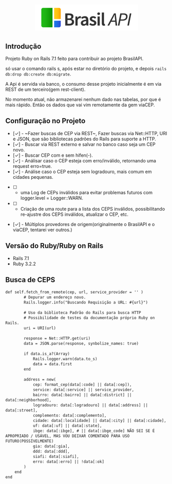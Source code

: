 <div align="center">
<h1><img src="https://raw.githubusercontent.com/BrasilAPI/BrasilAPI/main/public/brasilapi-logo-small.png" /></h1>

</div>

## Introdução

Projeto Ruby on Rails 7.1 feito para contribuir ao projeto BrasilAPI.

só usar o comando rails s, após estar no diretório do projeto, e depois `rails db:drop db:create db:migrate`.

A Api é servida via banco, o consumo desse projeto inicialmente é em via REST de um terceiro(gem rest-client).

No momento atual, não armazenarei nenhum dado nas tabelas, por que é mais rápido.
Então os dados que vai vim remotamente da gem viaCEP.

## Configuração no Projeto

- [✓] - ~Fazer buscas de CEP via REST~, Fazer buscas via Net::HTTP, URI e JSON, que são bibliotecas padrões do Rails para suporte a HTTP.
- [✓] - Buscar via REST externo e salvar no banco caso seja um CEP novo.
- [✓] - Buscar CEP com e sem hífen(-).
- [✓] - Análisar caso o CEP esteja com erro/inválido, retornando uma request erro=true.
- [✓] - Análise caso o CEP esteja sem logradouro, mais comum em cidades pequenas.
- [ ] - uma Log de CEPs inválidos para evitar problemas futuros com logger.level = Logger::WARN.
- [ ] - Criação de uma route para a lista dos CEPS inválidos, possibilitando re-ajustre dos CEPS inválidos, atualizar o CEP, etc.
- [✓] - Múltiplos provedores de origem(originalmente o BrasilAPI e o viaCEP, tentarei ver outros.)

## Versão do Ruby/Ruby on Rails

- Rails 7.1
- Ruby 3.2.2

## Busca de CEPS

```
def self.fetch_from_remote(cep, url, service_provider = '' )
        # Depurar um endereço novo.
        Rails.logger.info("Buscando Requisição a URL: #{url}")

        # Uso da biblioteca Padrão do Rails para busca HTTP
        # Possibilidade de testes da documentação próprio Ruby on Rails.
        uri = URI(url)

        response = Net::HTTP.get(uri)
        data = JSON.parse(response, synbolize_names: true)

        if data.is_a?(Array)
            Rails.logger.warn(data.to_s)
            data = data.first
        end

        address = new(
            cep: format_cep(data[:code] || data[:cep]),
            service: data[:service] || service_provider,
            bairro: data[:bairro] || data[:district] || data[:neighborhood],
            logradouro: data[:logradouro] || data[:address] || data[:street],
            complemento: data[:complemento],
            cidade: data[:localidade] || data[:city] || data[:cidade],
            uf: data[:uf] || data[:state],
            ibge: data[:ibge], # || data[:ibge_code] NÃO SEI SE É APROPRIADO / USÁVEL, MAS VOU DEIXAR COMENTADO PARA USO FUTURO(POSSÍVELMENTE)
            gia: data[:gia],
            ddd: data[:ddd],
            siafi: data[:siafi],
            erro: data[:erro] || !data[:ok]
        )
    end
end
```
